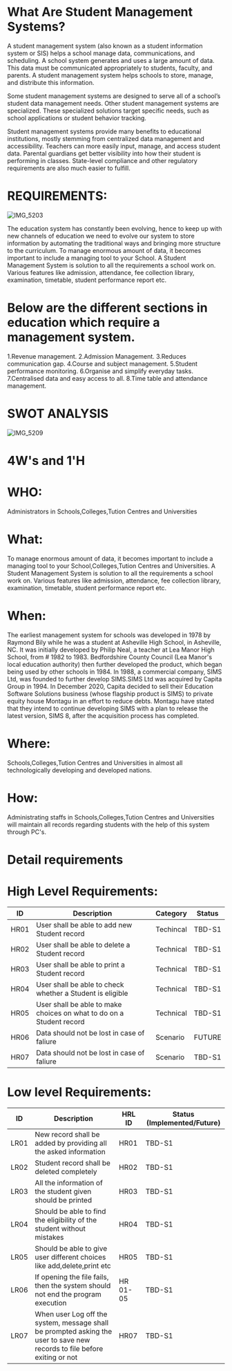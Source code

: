 
# What Are Student Management Systems?
A student management system (also known as a student information system or SIS) helps a school manage data, communications, and scheduling. A school system generates and uses a large amount of data. This data must be communicated appropriately to students, faculty, and parents. A student management system helps schools to store, manage, and distribute this information.

Some student management systems are designed to serve all of a school’s student data management needs. Other student management systems are specialized. These specialized solutions target specific needs, such as school applications or student behavior tracking.

Student management systems provide many benefits to educational institutions, mostly stemming from centralized data management and accessibility. Teachers can more easily input, manage, and access student data. Parental guardians get better visibility into how their student is performing in classes. State-level compliance and other regulatory requirements are also much easier to fulfill.



# REQUIREMENTS:

![IMG_5203](https://user-images.githubusercontent.com/80455876/114554448-5aec8c00-9c84-11eb-9ff8-c50dc60f9fe8.JPG)

The education system has constantly been evolving, hence to keep up with new channels of education we need to evolve our system to store information by automating the traditional ways and bringing more structure to the curriculum.
To manage enormous amount of data, it becomes important to include a managing tool to your School. A Student Management System is solution to all the requirements a school work on. Various features like admission, attendance, fee collection library, examination, timetable, student performance report etc.
# Below are the different sections in education which require a management system.    
1.Revenue management.
2.Admission Management.
3.Reduces communication gap.
4.Course and subject management.
5.Student performance monitoring.
6.Organise and simplify everyday tasks.
7.Centralised data and easy access to all.
8.Time table and attendance management.

# SWOT ANALYSIS

![IMG_5209](https://user-images.githubusercontent.com/80455876/114574603-04d51400-9c97-11eb-914a-d23692822d81.jpg)

# 4W's and 1'H

# WHO:
  Administrators in Schools,Colleges,Tution Centres and Universities
# What:
   To manage enormous amount of data, it becomes important to include a managing tool to your School,Colleges,Tution Centres and Universities. A Student Management System is solution to all the requirements a school work on. Various features like admission, attendance, fee collection library, examination, timetable, student performance report etc.

# When:
   The earliest management system for schools was developed in 1978 by Raymond Bily while he was a student at Asheville High School, in Asheville, NC.
   It was initially developed by Philip Neal, a teacher at Lea Manor High School, from # 1982 to 1983.
   Bedfordshire County Council (Lea Manor's local education authority) then further developed the product, which began being used by other schools in 1984.
   In 1988, a commercial company, SIMS Ltd, was founded to further develop SIMS.SIMS Ltd was acquired by Capita Group in 1994.
   In December 2020, Capita decided to sell their Education Software Solutions business (whose flagship product is SIMS) to private equity house Montagu in an effort to reduce debts. Montagu have stated that they intend to continue developing SIMS with a plan to release the latest version, SIMS 8, after the acquisition process has completed.

# Where:
   Schools,Colleges,Tution Centres and Universities in almost all technologically developing and developed nations.
 
# How:
   Administrating staffs in Schools,Colleges,Tution Centres and Universities will maintain all records regarding students with the help of this system through PC's.

# Detail requirements
# High Level Requirements:

| ID | Description | Category | Status |
| --- | --- | --- | --- | 
| HR01 | User shall be able to add new Student record | Techincal | TBD-S1 |
| HR02 | User shall be able to delete a Student record | Technical| TBD-S1 |
| HR03 | User shall be able to print a Student record | Technical| TBD-S1 |
| HR04 | User shall be able to check whether a Student is eligible| Technical| TBD-S1 |
| HR05 | User shall be able to make choices on what to do on a Student record | Technical| TBD-S1 |
| HR06 | Data should not be lost in case of faliure	| Scenario	| FUTURE |
| HR07 | Data should not be lost in case of faliure |	Scenario	| TBD-S1 |

# Low level Requirements:

| ID | Description | HRL ID | Status (Implemented/Future) |
| --- | --- | --- | --- |
| LR01 | New record shall be added by providing all the asked information | HR01 | TBD-S1 |
| LR02 | Student record shall be deleted completely | HR02 | TBD-S1 |
| LR03 | All the information of the student given should be printed | HR03 | TBD-S1 |
| LR04 | Should be able to find the eligibility of the student without mistakes | HR04 | TBD-S1 |
| LR05 | Should be able to give user different choices like add,delete,print etc | HR05 | TBD-S1 |
| LR06 | If opening the file fails, then the system should not end the program execution | HR 01-05 | TBD-S1 |
| LR07 | When user Log off the system, message shall be prompted asking the user to save new records to file before exiting or not | HR07 | TBD-S1 |

